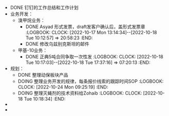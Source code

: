 - DONE 钉钉的工作总结和工作计划
- 业务开发：
	- 溴甲烷业务：
		- DONE Asyad 形式发票，draft发客户确认后，盖形式发票章
		  :LOGBOOK:
		  CLOCK: [2022-10-17 Mon 13:14:34]--[2022-10-18 Tue 10:12:57] =>  20:58:23
		  :END:
		- DONE 修改乌兹别克斯坦的邮件
	- 甲基-10业务：
		- DONE 正典5吨合同争取一次性发
		  :LOGBOOK:
		  CLOCK: [2022-10-18 Tue 10:17:03]--[2022-10-18 Tue 17:37:16] =>  07:20:13
		  :END:
- 规划：
	- DONE 整理动保板块产品
	- DOING 整理业务开发的规律，每条报价线索的跟踪时间SOP
	  :LOGBOOK:
	  CLOCK: [2022-10-24 Mon 09:25:19]
	  :END:
	- DOING 整理灭蝇剂的技术资料给Zohaib
	  :LOGBOOK:
	  CLOCK: [2022-10-18 Tue 10:18:34]
	  :END:
-
-